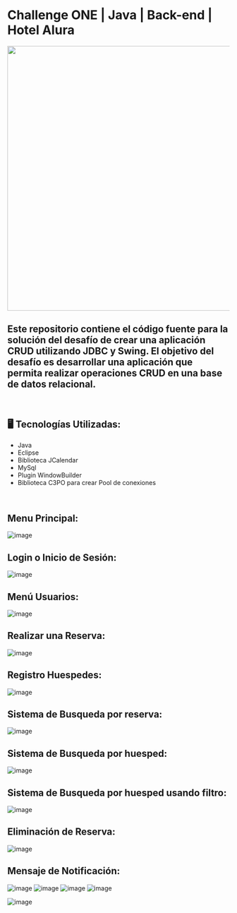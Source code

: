 # Challenge ONE | Java | Back-end | Hotel Alura

<p align="center" >
     <img width="600" heigth="600" src="https://user-images.githubusercontent.com/91544872/189419249-06b539da-7cf2-4d40-a711-618a5c872096.png">
</p>


## Este repositorio contiene el código fuente para la solución del desafío de crear una aplicación CRUD utilizando JDBC y Swing. El objetivo del desafío es desarrollar una aplicación que permita realizar operaciones CRUD en una base de datos relacional.
</br>

## 🖥️ Tecnologías Utilizadas:

- Java
- Eclipse
- Biblioteca JCalendar
- MySql
- Plugin WindowBuilder
- Biblioteca C3PO para crear Pool de conexiones
 </br>

## **Menu Principal:**
![image](https://user-images.githubusercontent.com/113076640/235794466-d1c54c57-feac-4fdd-9af6-049d9014dd19.png)
<br>
## **Login o Inicio de Sesión:**
![image](https://user-images.githubusercontent.com/113076640/235794565-1e561a35-f186-4172-aa2c-feb10621657c.png)
<br>
## **Menú Usuarios:**
![image](https://user-images.githubusercontent.com/113076640/235794593-7e036674-2d16-43d8-b925-53dc900b09cd.png)
<br>
## **Realizar una Reserva:**
![image](https://user-images.githubusercontent.com/113076640/235794670-98a87b0a-a622-434b-82b0-a6a8c55881d4.png)
<br>
## **Registro Huespedes:**
![image](https://user-images.githubusercontent.com/113076640/235794772-1c64ade3-d6da-4c32-a101-968946a4cd76.png)
<br>
## **Sistema de Busqueda por reserva:**
![image](https://user-images.githubusercontent.com/113076640/235794819-67e09393-e857-42ad-874b-df6a4afe24db.png)
<br>
## **Sistema de Busqueda por huesped:**
![image](https://user-images.githubusercontent.com/113076640/235794847-eed97095-bfd2-4ae4-9f52-72de7aa4027a.png)
<br>
## **Sistema de Busqueda por huesped usando filtro:**
![image](https://user-images.githubusercontent.com/113076640/235795227-903de4b4-d320-436a-ae0b-67ba2d939575.png)
<br>
## **Eliminación de Reserva:**
![image](https://user-images.githubusercontent.com/113076640/235795996-59fca628-fb08-49c4-804b-79b70c54348d.png)
<br>
## **Mensaje de Notificación:**
![image](https://user-images.githubusercontent.com/113076640/235794517-b1e2cb4f-6afe-4ed9-830c-8ad976c56800.png)
![image](https://user-images.githubusercontent.com/113076640/235795867-cb60fcb1-3828-401d-912f-47eebfb0421f.png)
![image](https://user-images.githubusercontent.com/113076640/235794919-5617a882-8c1e-4a79-ab94-f7ab4a6834bd.png)
![image](https://user-images.githubusercontent.com/113076640/235795897-204c2d34-b47e-4feb-bee1-482b2b13f570.png)


![image](https://user-images.githubusercontent.com/113076640/235794792-dbbae725-d0ee-4671-a418-869e9130c7dc.png)
<br>


